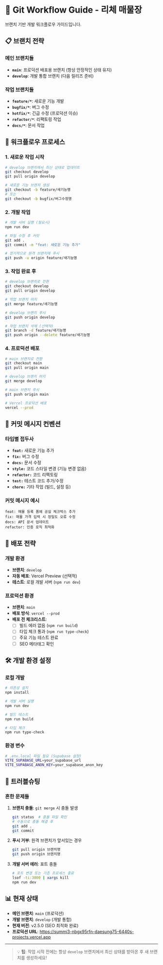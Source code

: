 # 🚀 Git Workflow Guide - 리체 매물장

브랜치 기반 개발 워크플로우 가이드입니다.

## 📋 브랜치 전략

### 메인 브랜치들
- **`main`**: 프로덕션 배포용 브랜치 (항상 안정적인 상태 유지)
- **`develop`**: 개발 통합 브랜치 (다음 릴리즈 준비)

### 작업 브랜치들
- **`feature/*`**: 새로운 기능 개발
- **`bugfix/*`**: 버그 수정
- **`hotfix/*`**: 긴급 수정 (프로덕션 이슈)
- **`refactor/*`**: 리팩토링 작업
- **`docs/*`**: 문서 작업

## 🔄 워크플로우 프로세스

### 1. 새로운 작업 시작
```bash
# develop 브랜치에서 최신 상태로 업데이트
git checkout develop
git pull origin develop

# 새로운 기능 브랜치 생성
git checkout -b feature/새기능명
# 또는
git checkout -b bugfix/버그수정명
```

### 2. 개발 작업
```bash
# 개발 서버 실행 (필요시)
npm run dev

# 파일 수정 후 커밋
git add .
git commit -m "feat: 새로운 기능 추가"

# 정기적으로 원격 브랜치에 푸시
git push -u origin feature/새기능명
```

### 3. 작업 완료 후
```bash
# develop 브랜치로 전환
git checkout develop
git pull origin develop

# 작업 브랜치 머지
git merge feature/새기능명

# develop 브랜치 푸시
git push origin develop

# 작업 브랜치 삭제 (선택적)
git branch -d feature/새기능명
git push origin --delete feature/새기능명
```

### 4. 프로덕션 배포
```bash
# main 브랜치로 전환
git checkout main
git pull origin main

# develop 브랜치 머지
git merge develop

# main 브랜치 푸시
git push origin main

# Vercel 프로덕션 배포
vercel --prod
```

## 📝 커밋 메시지 컨벤션

### 타입별 접두사
- **`feat:`** 새로운 기능 추가
- **`fix:`** 버그 수정
- **`docs:`** 문서 수정
- **`style:`** 코드 스타일 변경 (기능 변경 없음)
- **`refactor:`** 코드 리팩토링
- **`test:`** 테스트 코드 추가/수정
- **`chore:`** 기타 작업 (빌드, 설정 등)

### 커밋 메시지 예시
```
feat: 매물 등록 폼에 공실 체크박스 추가
fix: 매물 가격 입력 시 정밀도 오류 수정
docs: API 문서 업데이트
refactor: 인증 로직 최적화
```

## 🚀 배포 전략

### 개발 환경
- **브랜치**: `develop`
- **자동 배포**: Vercel Preview (선택적)
- **테스트**: 로컬 개발 서버 (`npm run dev`)

### 프로덕션 환경
- **브랜치**: `main`
- **배포 방식**: `vercel --prod`
- **배포 전 체크리스트**:
  - [ ] 빌드 에러 없음 (`npm run build`)
  - [ ] 타입 체크 통과 (`npm run type-check`)
  - [ ] 주요 기능 테스트 완료
  - [ ] SEO 메타태그 확인

## 🛠️ 개발 환경 설정

### 로컬 개발
```bash
# 의존성 설치
npm install

# 개발 서버 실행
npm run dev

# 빌드 테스트
npm run build

# 타입 체크
npm run type-check
```

### 환경 변수
```bash
# .env.local 파일 필요 (Supabase 설정)
VITE_SUPABASE_URL=your_supabase_url
VITE_SUPABASE_ANON_KEY=your_supabase_anon_key
```

## 🔧 트러블슈팅

### 흔한 문제들
1. **브랜치 충돌**: `git merge` 시 충돌 발생
   ```bash
   git status  # 충돌 파일 확인
   # 수동으로 충돌 해결 후
   git add .
   git commit
   ```

2. **푸시 거부**: 원격 브랜치가 앞서있는 경우
   ```bash
   git pull origin 브랜치명
   git push origin 브랜치명
   ```

3. **개발 서버 에러**: 포트 충돌
   ```bash
   # 포트 변경 또는 기존 프로세스 종료
   lsof -ti:3000 | xargs kill
   npm run dev
   ```

## 📊 현재 상태

- **메인 브랜치**: `main` (프로덕션)
- **개발 브랜치**: `develop` (개발 통합)
- **현재 버전**: v2.5.0 (SEO 최적화 완료)
- **프로덕션 URL**: https://summi3-nbgx95rfn-daesung75-6440s-projects.vercel.app

---

> 💡 **팁**: 작업 시작 전에는 항상 `develop` 브랜치에서 최신 상태를 받아온 후 새 브랜치를 생성하세요!